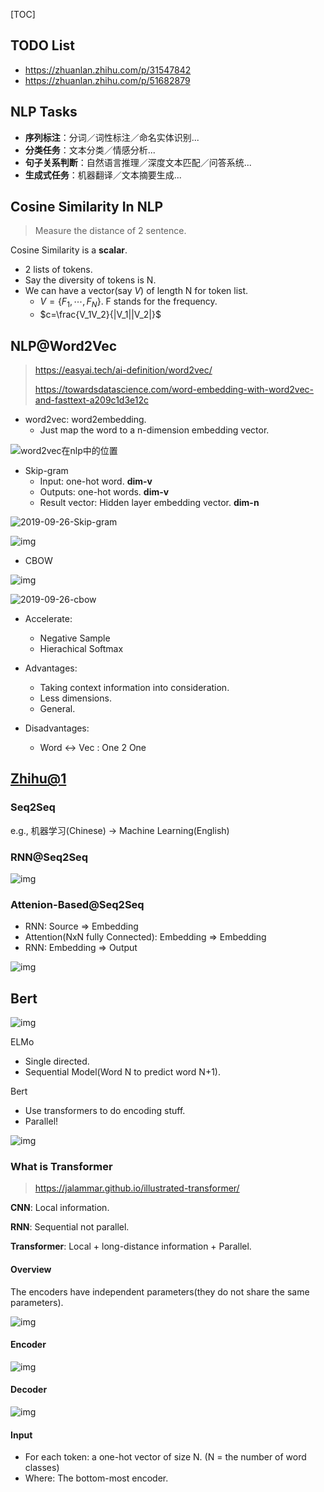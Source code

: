 [TOC]

## TODO List

- https://zhuanlan.zhihu.com/p/31547842
- https://zhuanlan.zhihu.com/p/51682879

## NLP Tasks

- **序列标注**：分词／词性标注／命名实体识别...
- **分类任务**：文本分类／情感分析...
- **句子关系判断**：自然语言推理／深度文本匹配／问答系统...
- **生成式任务**：机器翻译／文本摘要生成...

## Cosine Similarity In NLP

> Measure the distance of 2 sentence.

Cosine Similarity is a **scalar**.

- 2 lists of tokens. 
- Say the diversity of tokens is N.
- We can have a vector(say $V$) of length N for token list.
  - $V=\{F_1,\cdots,F_N\}$. F stands for the frequency.
  - $c=\frac{V_1V_2}{|V_1||V_2|}$

## NLP@Word2Vec

> https://easyai.tech/ai-definition/word2vec/
>
> https://towardsdatascience.com/word-embedding-with-word2vec-and-fasttext-a209c1d3e12c

- word2vec: word2embedding.
  - Just map the word to a n-dimension embedding vector.

![word2vec在nlp中的位置](https://easy-ai.oss-cn-shanghai.aliyuncs.com/2020-02-17-w2v-guanxi.png)

- Skip-gram
  - Input: one-hot word. **dim-v**
  - Outputs: one-hot words. **dim-v**
  - Result vector: Hidden layer embedding vector. **dim-n**

![2019-09-26-Skip-gram](https://easy-ai.oss-cn-shanghai.aliyuncs.com/2019-09-26-Skip-gram.png)

![img](https://miro.medium.com/max/552/1*TbjQNQLuyEW-cgsofyDioQ.png)

- CBOW

![img](https://miro.medium.com/max/660/1*UdLFo8hgsX0a1NKKuf_n9Q.png)

![2019-09-26-cbow](https://easy-ai.oss-cn-shanghai.aliyuncs.com/2019-09-26-cbow.png)

- Accelerate: 

  - Negative Sample
  - Hierachical Softmax

- Advantages: 

  - Taking context information into consideration.
  - Less dimensions.
  - General.

- Disadvantages:

  - Word <-> Vec : One 2 One

## [Zhihu@1](https://zhuanlan.zhihu.com/p/43493999)

### Seq2Seq

e.g., 机器学习(Chinese) -> Machine Learning(English)

### RNN@Seq2Seq

![img](https://pic1.zhimg.com/80/v2-e258d6cd046c0567ad72a8fe930807cc_1440w.jpg)

### Attenion-Based@Seq2Seq

- RNN: Source => Embedding
- Attention(NxN fully Connected): Embedding => Embedding
- RNN: Embedding => Output

![img](https://pic4.zhimg.com/80/v2-f0a7c907fca9301a628ac3a5bfe04ac7_1440w.jpg)

## Bert

![img](https://pic3.zhimg.com/80/v2-54f38912df10ac86c410bb3cccbd13e2_1440w.jpg)

ELMo

- Single directed.
- Sequential Model(Word N to predict word N+1).

Bert

- Use transformers to do encoding stuff.
- Parallel!

![img](https://pic2.zhimg.com/80/v2-5b7d456a24ba76d22f4ff8830683a1a9_1440w.jpg)

### What is Transformer

> https://jalammar.github.io/illustrated-transformer/

**CNN**: Local information.

**RNN**: Sequential not parallel.

**Transformer**: Local + long-distance information + Parallel.

#### Overview

The encoders have independent parameters(they do not share the same parameters).

![img](https://jalammar.github.io/images/t/The_transformer_encoder_decoder_stack.png)

#### Encoder

![img](https://jalammar.github.io/images/t/Transformer_encoder.png)

#### Decoder

![img](https://jalammar.github.io/images/t/Transformer_decoder.png)

#### Input

- For each token: a one-hot vector of size N. (N = the number of word classes)
- Where: The bottom-most encoder.